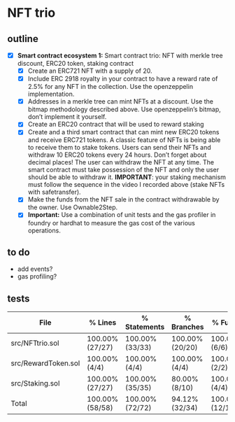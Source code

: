 # NFT trio

## outline

- [x] **Smart contract ecosystem 1:** Smart contract trio: NFT with merkle tree discount, ERC20 token, staking contract
  - [x] Create an ERC721 NFT with a supply of 20.
  - [x] Include ERC 2918 royalty in your contract to have a reward rate of 2.5% for any NFT in the collection. Use the openzeppelin implementation.
  - [x] Addresses in a merkle tree can mint NFTs at a discount. Use the bitmap methodology described above. Use openzeppelin’s bitmap, don’t implement it yourself.
  - [x] Create an ERC20 contract that will be used to reward staking
  - [x] Create and a third smart contract that can mint new ERC20 tokens and receive ERC721 tokens. A classic feature of NFTs is being able to receive them to stake tokens. Users can send their NFTs and withdraw 10 ERC20 tokens every 24 hours. Don’t forget about decimal places! The user can withdraw the NFT at any time. The smart contract must take possession of the NFT and only the user should be able to withdraw it. **IMPORTANT**: your staking mechanism must follow the sequence in the video I recorded above (stake NFTs with safetransfer).
  - [x] Make the funds from the NFT sale in the contract withdrawable by the owner. Use Ownable2Step.
  - [x] **Important:** Use a combination of unit tests and the gas profiler in foundry or hardhat to measure the gas cost of the various operations.

## to do

- add events?
- gas profiling?

## tests

| File                | % Lines         | % Statements    | % Branches      | % Funcs         |
| ------------------- | --------------- | --------------- | --------------- | --------------- |
| src/NFTtrio.sol     | 100.00% (27/27) | 100.00% (33/33) | 100.00% (20/20) | 100.00% (6/6)   |
| src/RewardToken.sol | 100.00% (4/4)   | 100.00% (4/4)   | 100.00% (4/4)   | 100.00% (2/2)   |
| src/Staking.sol     | 100.00% (27/27) | 100.00% (35/35) | 80.00% (8/10)   | 100.00% (4/4)   |
| Total               | 100.00% (58/58) | 100.00% (72/72) | 94.12% (32/34)  | 100.00% (12/12) |
